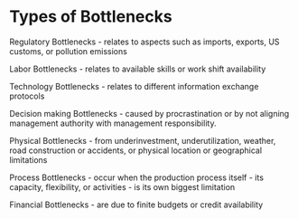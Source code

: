 # Types of Bottlenecks

Regulatory Bottlenecks - relates to aspects such as imports, exports, US customs, or pollution emissions

Labor Bottlenecks - relates to available skills or work shift availability 

Technology Bottlenecks - relates to different information exchange protocols 

Decision making Bottlenecks - caused by procrastination or by not aligning management authority with management responsibility. 

Physical Bottlenecks - from underinvestment, underutilization, weather, road construction or accidents, or physical location or geographical limitations

Process Bottlenecks - occur when the production process itself - its capacity, flexibility, or activities - is its own biggest limitation

Financial Bottlenecks - are due to finite budgets or credit availability